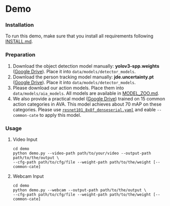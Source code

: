 # Demo

### Installation 

To run this demo, make sure that you install all requirements following [INSTALL.md](../INSTALL.md).

### Preparation

1. Download the object detection model manually: **yolov3-spp.weights** ([Google Drive](https://drive.google.com/open?id=1T13mXnPLu8JRelwh60BRR21f2TlGWBAM)). Place it into `data/models/detector_models`.
2. Download the person tracking model manually: **jde.uncertainty.pt** ([Google Drive](https://drive.google.com/open?id=1IJSp_t5SRlQarFClrRolQzSJ4K5xZIqm)). Place it into `data/models/detector_models`.
3. Please download our action models. Place them into ```data/models/aia_models```. All models are available in [MODEL_ZOO.md](../MODEL_ZOO.md).
4. We also provide a practical model ([Google Drive](https://drive.google.com/open?id=1CudK8w0d2_5r73_tnyAY1Fnwd78hce3M)) trained on 15 common action categories in AVA. This 
model achieves about 70 mAP on these categories. Please use [`resnet101_8x8f_denseserial.yaml`](../config_files/resnet101_8x8f_denseserial.yaml)
and eable `--common-cate` to apply this model.

### Usage

1. Video Input

    ```
    cd demo
    python demo.py --video-path path/to/your/video --output-path path/to/the/output \ 
    --cfg-path path/to/cfg/file --weight-path path/to/the/weight [--common-cate] 
    ```

2. Webcam Input

    ```
    cd demo
    python demo.py --webcam --output-path path/to/the/output \
    --cfg-path path/to/cfg/file --weight-path path/to/the/weight [--common-cate] 
    ```
